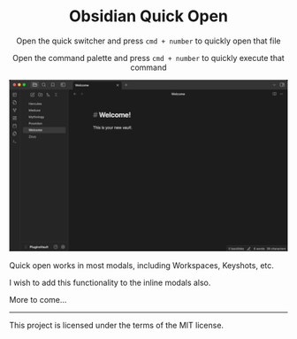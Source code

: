 <h1 align="center">Obsidian Quick Open</h1>

<p align="center">Open the quick switcher and press <code>cmd + number</code> to quickly open that file</p>
<p align="center">Open the command palette and press <code>cmd + number</code> to quickly execute that command</p>

![Supercharge your workflow](docs/supercharge-your-workflow.gif)

Quick open works in most modals, including Workspaces, Keyshots, etc.

I wish to add this functionality to the inline modals also. 

More to come...

---

This project is licensed under the terms of the MIT license.
